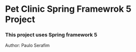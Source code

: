 # Pet Clinic Spring Framewrok 5 Project

### This project uses Spring framework 5 

Author: Paulo Serafim
